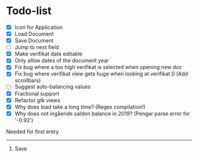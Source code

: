 Todo-list
=========

- [x] Icon for Application
- [x] Load Document
- [x] Save Document
- [ ] Jump to next field
- [x] Make verifikat date editable
- [x] Only allow dates of the document year
- [x] Fix bug where a too high verifikat is selected when opening new doc
- [x] Fix bug where verifikat view gets huge when looking at verifikat 0 (Add scrollbars)
- [ ] Suggest auto-balancing values
- [x] Fractional support
- [x] Refactor gtk views
- [x] Why does load take a long time? (Regex compilation!)
- [x] Why does not ingående saldon balance in 2019? (Pengar parse error for '-0.92')

Needed for first entry
**********************
1. Save
